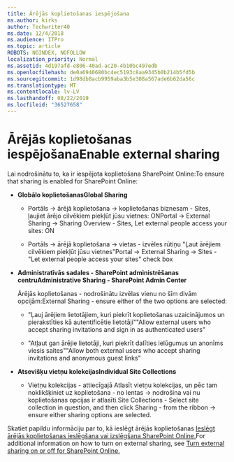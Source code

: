 ```yaml
---
title: Ārējās koplietošanas iespējošana
ms.author: kirks
author: Techwriter40
ms.date: 12/4/2018
ms.audience: ITPro
ms.topic: article
ROBOTS: NOINDEX, NOFOLLOW
localization_priority: Normal
ms.assetid: 4d197afd-e806-40ad-ac20-4b10bc497edb
ms.openlocfilehash: de0a6940680bc4ec5193c8aa9345b0b214b5fd5b
ms.sourcegitcommit: 1d98db8acb9959aba3b5e308a567ade6b62da56c
ms.translationtype: MT
ms.contentlocale: lv-LV
ms.lasthandoff: 08/22/2019
ms.locfileid: "36527658"
---
```

# <a name="enable-external-sharing"></a><span data-ttu-id="98095-102">Ārējās koplietošanas iespējošana</span><span class="sxs-lookup"><span data-stu-id="98095-102">Enable external sharing</span></span>

 <span data-ttu-id="98095-103">Lai nodrošinātu to, ka ir iespējota koplietošana SharePoint Online:</span><span class="sxs-lookup"><span data-stu-id="98095-103">To ensure that sharing is enabled for SharePoint Online:</span></span>
  
- <span data-ttu-id="98095-104">**Globālo koplietošanas**</span><span class="sxs-lookup"><span data-stu-id="98095-104">**Global Sharing**</span></span>
    
  - <span data-ttu-id="98095-105">Portāls -\> ārējā koplietošana -\> koplietošanas biznesam - Sites, ļaujiet ārējo cilvēkiem piekļūt jūsu vietnes: ON</span><span class="sxs-lookup"><span data-stu-id="98095-105">Portal -\> External Sharing -\> Sharing Overview - Sites, Let external people access your sites: ON</span></span>
    
  - <span data-ttu-id="98095-106">Portāls -\> ārējā koplietošana -\> vietas - izvēles rūtiņu "Ļaut ārējiem cilvēkiem piekļūt jūsu vietnes"</span><span class="sxs-lookup"><span data-stu-id="98095-106">Portal -\> External Sharing -\> Sites - "Let external people access your sites" check box</span></span>
    
- <span data-ttu-id="98095-107">**Administratīvās sadales - SharePoint administrēšanas centru**</span><span class="sxs-lookup"><span data-stu-id="98095-107">**Administrative Sharing - SharePoint Admin Center**</span></span>
    
    <span data-ttu-id="98095-108">Ārējās koplietošanas - nodrošinātu izvēlas vienu no šīm divām opcijām:</span><span class="sxs-lookup"><span data-stu-id="98095-108">External Sharing - ensure either of the two options are selected:</span></span>
    
  - <span data-ttu-id="98095-109">"Ļauj ārējiem lietotājiem, kuri piekrīt koplietošanas uzaicinājumos un pierakstīties kā autentificētie lietotāji"</span><span class="sxs-lookup"><span data-stu-id="98095-109">"Allow external users who accept sharing invitations and sign in as authenticated users"</span></span>
    
  - <span data-ttu-id="98095-110">"Atļaut gan ārējie lietotāji, kuri piekrīt dalīties ielūgumus un anonīms viesis saites"</span><span class="sxs-lookup"><span data-stu-id="98095-110">"Allow both external users who accept sharing invitations and anonymous guest links"</span></span>
    
- <span data-ttu-id="98095-111">**Atsevišķu vietņu kolekcijas**</span><span class="sxs-lookup"><span data-stu-id="98095-111">**Individual Site Collections**</span></span>
    
  - <span data-ttu-id="98095-112">Vietņu kolekcijas - attiecīgajā Atlasīt vietņu kolekcijas, un pēc tam noklikšķiniet uz koplietošana - no lentas -\> nodrošina vai nu koplietošanas opcijas ir atlasīti.</span><span class="sxs-lookup"><span data-stu-id="98095-112">Site Collections - Select site collection in question, and then click Sharing - from the ribbon -\> ensure either sharing options are selected.</span></span>
    
<span data-ttu-id="98095-113">Skatiet papildu informāciju par to, kā ieslēgt ārējās koplietošanas [Ieslēgt ārējās koplietošanas ieslēgšana vai izslēgšana SharePoint Online.](https://go.microsoft.com/fwlink/?linkid=2047681&amp;clcid=0x409)</span><span class="sxs-lookup"><span data-stu-id="98095-113">For additional information on how to turn on external sharing, see [Turn external sharing on or off for SharePoint Online.](https://go.microsoft.com/fwlink/?linkid=2047681&amp;clcid=0x409)</span></span>
  

